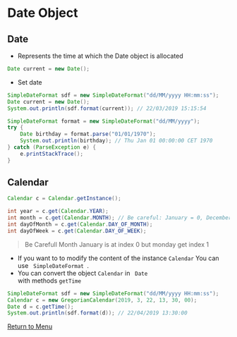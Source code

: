 # Date Object

## Date
*  Represents the time at which the Date object is allocated
```java
Date current = new Date(); 

```
* Set date 
```java
SimpleDateFormat sdf = new SimpleDateFormat("dd/MM/yyyy HH:mm:ss");
Date current = new Date();
System.out.println(sdf.format(current)); // 22/03/2019 15:15:54

SimpleDateFormat format = new SimpleDateFormat("dd/MM/yyyy");
try {
    Date birthday = format.parse("01/01/1970");
    System.out.println(birthday); // Thu Jan 01 00:00:00 CET 1970
} catch (ParseException e) {
    e.printStackTrace();
}
```

##  Calendar
```java
Calendar c = Calendar.getInstance();

int year = c.get(Calendar.YEAR);
int month = c.get(Calendar.MONTH); // Be careful: January = 0, December = 11
int dayOfMonth = c.get(Calendar.DAY_OF_MONTH);
int dayOfWeek = c.get(Calendar.DAY_OF_WEEK);
```
 > Be Carefull Month January is at index 0 but monday get index 1

*  If you want to to modify the content of the instance <code>Calendar</code> You can use <code> SimpleDateFormat </code>.
* You can convert the object <code>Calendar</code> in <code> Date </code> with methods <code>getTime</code> 
```java
SimpleDateFormat sdf = new SimpleDateFormat("dd/MM/yyyy HH:mm:ss"); 
Calendar c = new GregorianCalendar(2019, 3, 22, 13, 30, 00);
Date d = c.getTime();
System.out.println(sdf.format(d)); // 22/04/2019 13:30:00

```
[Return to Menu](https://github.com/JDucellier/CheatSheet/tree/Java)